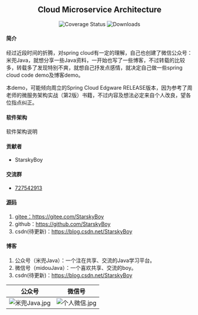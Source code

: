 <h2 align="center">Cloud Microservice Architecture</h2> 
<p align="center">
  <img src="https://img.shields.io/badge/Spring%20Cloud-Edgware.RELEASE-orange.svg" alt="Coverage Status">
  <img src="https://img.shields.io/badge/Spring%20Boot-1.5.9.RELEASE-blue.svg" alt="Downloads">
</p>

#### 简介
经过近段时间的折腾，对spring cloud有一定的理解，自己也创建了微信公众号：米兜Java，就想分享一些Java资料，一开始也写了一些博客，不过转载的比较多，转载多了发现特别不爽，就想自己抒发点感情，就决定自己做一些spring cloud code demo及博客demo。

本demo，可能倾向周立的Spring Cloud Edgware RELEASE版本，因为参考了周老师的微服务架构实战（第2版）书籍，不过内容及想法必定来自个人改良，望各位指点纠正。

#### 软件架构
软件架构说明


#### 贡献者

- StarskyBoy

#### 交流群

- <a target="_blank" href="https://jq.qq.com/?_wv=1027&k=5zWEvg5"> 727542913


#### 源码

1. gitee：https://gitee.com/StarskyBoy 
2. github：https://github.com/StarskyBoy
3. csdn(待更新)：https://blog.csdn.net/StarskyBoy


#### 博客

1. 公众号（米兜Java）：一个注在共享、交流的Java学习平台。
2. 微信号（midouJava）：一个喜欢共享、交流的boy。
3. csdn(待更新)：https://blog.csdn.net/StarskyBoy

| 公众号                 | 微信号                 |
| --------------------- | --------------------- |
| ![](https://images.gitee.com/uploads/images/2018/0903/082319_bae6574f_2060340.jpeg "米兜Java.jpg") | ![](https://images.gitee.com/uploads/images/2018/0903/082200_00c55dfb_2060340.jpeg "个人微信.jpg") |

